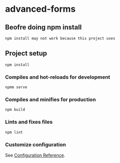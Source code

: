 # advanced-forms

## Beofre doing npm install
```
npm install may not work because this project uses 
```

## Project setup
```
npm install
```

### Compiles and hot-reloads for development
```
npmm serve
```

### Compiles and minifies for production
```
npm build
```

### Lints and fixes files
```
npm lint
```

### Customize configuration
See [Configuration Reference](https://cli.vuejs.org/config/).
